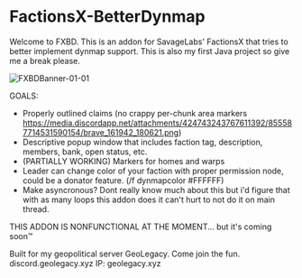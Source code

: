 # FactionsX-BetterDynmap
Welcome to FXBD. This is an addon for SavageLabs' FactionsX that tries to better implement dynmap support. 
This is also my first Java project so give me a break please.

![FXBDBanner-01-01](https://user-images.githubusercontent.com/86391164/126054899-668d3468-f7ad-436d-8401-9656ba3ba3aa.png)

GOALS:
- Properly outlined claims (no crappy per-chunk area markers https://media.discordapp.net/attachments/424743243767611392/855587714531590154/brave_161942_180621.png)
- Descriptive popup window that includes faction tag, description, members, bank, open status, etc.
- (PARTIALLY WORKING) Markers for homes and warps
- Leader can change color of your faction with proper permission node, could be a donator feature. (/f dynmapcolor #FFFFFF)
- Make asyncronous? Dont really know much about this but i'd figure that with as many loops this addon does it can't hurt to not do it on main thread.

THIS ADDON IS NONFUNCTIONAL AT THE MOMENT...
but it's coming soon™

Built for my geopolitical server GeoLegacy. 
Come join the fun. discord.geolegacy.xyz
IP: geolegacy.xyz
